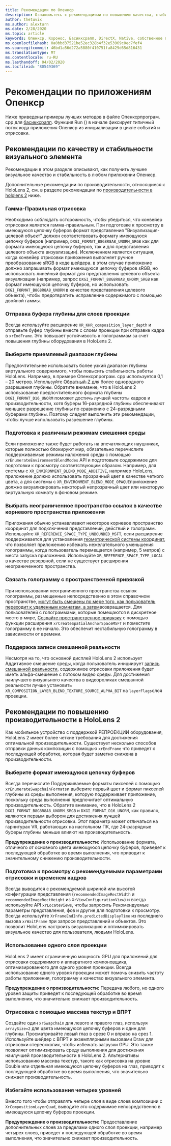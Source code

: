 ```yaml
---
title: Рекомендации по Опенкср
description: Ознакомьтесь с рекомендациями по повышению качества, стабильности и производительности приложений Опенкср.
author: thetuvix
ms.author: alexturn
ms.date: 2/28/2020
ms.topic: article
keywords: Опенкср, Кхронос, Басикксрапп, DirectX, Native, собственное приложение, настраиваемое ядро, по промежуточного слоя, рекомендации, производительность, качество, стабильность
ms.openlocfilehash: 0a0bbd37521be52ec328b4f32e53969c0ec7fef4
ms.sourcegitcommit: 46bd1a56d272a5880f410751fa8429d65d816431
ms.translationtype: MT
ms.contentlocale: ru-RU
ms.lasthandoff: 04/02/2020
ms.locfileid: "80549369"
---
```

# <a name="openxr-app-best-practices"></a>Рекомендации по приложениям Опенкср

Ниже приведены примеры лучших методов в файле Опенксрпрограм. cpp для <a href="https://github.com/microsoft/OpenXR-MixedReality/tree/master/samples/BasicXrApp" target="_blank">басикксрапп</a>. Функция Run () в начале фиксирует типичный поток кода приложения Опенкср из инициализации в цикле событий и отрисовки.

## <a name="best-practices-for-visual-quality-and-stability"></a>Рекомендации по качеству и стабильности визуального элемента

Рекомендации в этом разделе описывают, как получить лучшее визуальное качество и стабильность в любом приложении Опенкср.

Дополнительные рекомендации по производительности, относящиеся к HoloLens 2, см. в разделе рекомендации по [производительности в hololens 2](#best-practices-for-performance-on-hololens-2) ниже.

### <a name="gamma-correct-rendering"></a>Гамма-Правильная отрисовка

Необходимо соблюдать осторожность, чтобы убедиться, что конвейер отрисовки является гамма-правильным. При подготовке к просмотру в имеющуюся цепочку буферов формат представления "Визуализация-целевой объект" должен соответствовать формату имеющуюся цепочку буферов (например, `DXGI_FORMAT_B8G8R8A8_UNORM_SRGB` как для формата имеющуюся цепочку буферов, так и для представления целевого объекта визуализации).
Исключением является ситуация, когда конвейер отрисовки приложения выполняет ручное преобразование sRGB в коде шейдера. в этом случае приложение должно запрашивать формат имеющуюся цепочку буферов sRGB, но использовать линейный формат для представления целевого объекта визуализации (например, запрос `DXGI_FORMAT_B8G8R8A8_UNORM_SRGB` как формат имеющуюся цепочку буферов, но использовать `DXGI_FORMAT_B8G8R8A8_UNORM` в качестве представления целевого объекта), чтобы предотвратить исправление содержимого с помощью двойной гаммы.

### <a name="submit-depth-buffer-for-projection-layers"></a>Отправка буфера глубины для слоев проекции

Всегда используйте расширение `XR_KHR_composition_layer_depth` и отправьте буфер глубины вместе с слоем проекции при отправке кадра в `xrEndFrame`.
Это повышает устойчивость к голограммам за счет повышения глубины оборудования в HoloLens 2.

### <a name="choose-a-reasonable-depth-range"></a>Выберите приемлемый диапазон глубины

Предпочтительнее использовать более узкий диапазон глубины виртуального содержимого, чтобы повысить стабильность работы HoloLens.
Например, в примере Опенксрпрограм. cpp используется 0,1 – 20 метров.
Используйте [Обратный-Z](https://developer.nvidia.com/content/depth-precision-visualized) для более однородного разрешения глубины.
Обратите внимание, что в HoloLens 2 использование предпочтительного формата глубины `DXGI_FORMAT_D16_UNORM` поможет достичь лучшей частоты кадров и производительности, хотя буферы 16-разрядной глубины обеспечивают меньшее разрешение глубины по сравнению с 24-разрядными буферами глубины.
Поэтому следует выполнить эти рекомендации, чтобы лучше использовать разрешение глубины.

### <a name="prepare-for-different-environment-blend-modes"></a>Подготовка к различным режимам смешения среды

Если приложение также будет работать на впечатляющих наушниках, которые полностью блокируют мир, обязательно перечислите поддерживаемые режимы наложения среды с помощью `xrEnumerateEnvironmentBlendModes` API и подготовьте содержимое для подготовки к просмотру соответствующим образом.
Например, для системы с `XR_ENVIRONMENT_BLEND_MODE_ADDITIVE`, например HoloLens, приложение должно использовать прозрачный цвет в качестве четкого цвета, а для системы с `XR_ENVIRONMENT_BLEND_MODE_OPAQUE`приложение должно визуализировать некоторый непрозрачный цвет или некоторую виртуальную комнату в фоновом режиме.

### <a name="choose-unbounded-reference-space-as-applications-root-space"></a>Выбрать неограниченное пространство ссылок в качестве корневого пространства приложения

Приложения обычно устанавливают некоторое корневое пространство координат для подключения представлений, действий и голограмм.
Используйте `XR_REFERENCE_SPACE_TYPE_UNBOUNDED_MSFT`, если расширение поддерживается для установления [геометрической системы координат](coordinate-systems.md#building-a-world-scale-experience), что позволяет приложению избежать нежелательного уменьшения голограммы, когда пользователь перемещается (например, 5 метров) с места запуска приложения.
Используйте `XR_REFERENCE_SPACE_TYPE_LOCAL` в качестве резервной, если не существует расширения неограниченного пространства.

### <a name="associate-hologram-with-spatial-anchor"></a>Связать голограмму с пространственной привязкой

При использовании неограниченного пространства ссылок голограммы, размещенные непосредственно в этом справочном пространстве, [могут быть смещены по мере того, как пользователь переходит к удаленным комнатам, а затем](coordinate-systems.md#building-a-world-scale-experience)возвращается.
Для пользователей с голограммами, которые помещаются в дискретное место в мире, [Создайте пространственное привязку](spatial-anchors.md#best-practices) с помощью функции расширения `xrCreateSpatialAnchorSpaceMSFT` и поместите голограмму в ее начало.
Это обеспечит нестабильную голограмму в зависимости от времени.

### <a name="support-mixed-reality-capture"></a>Поддержка записи смешанной реальности

Несмотря на то, что основной дисплей HoloLens 2 использует Аддитивное смешение среды, когда пользователь инициирует [запись смешанной реальности](mixed-reality-capture-for-developers.md), содержимое отрисовки приложения будет иметь альфа-смешение с потоком видео среды.
Для достижения наилучшего визуального качества в видеороликах смешанной реальности лучше установить `XR_COMPOSITION_LAYER_BLEND_TEXTURE_SOURCE_ALPHA_BIT` на `layerFlags`слоя проекции.

## <a name="best-practices-for-performance-on-hololens-2"></a>Рекомендации по повышению производительности в HoloLens 2

Как мобильное устройство с поддержкой РЕПРОЕКЦИИ оборудования, HoloLens 2 имеет более четкие требования для достижения оптимальной производительности.  Существует несколько способов отправки данных композиции с помощью `xrEndFrame` что приведет к последующей обработке, которая будет заметно снижена в производительности.

### <a name="select-a-swapchain-format"></a>Выберите формат имеющуюся цепочку буферов

Всегда перечислите Поддерживаемые форматы пикселей с помощью `xrEnumerateSwapchainFormats`и выберите первый цвет и формат пикселей глубины из среды выполнения, которую поддерживает приложение, поскольку среда выполнения предпочитает оптимальную производительность. Обратите внимание, что в HoloLens 2 `DXGI_FORMAT_B8G8R8A8_UNORM_SRGB` и `DXGI_FORMAT_D16_UNORM`, как правило, являются первым выбором для достижения лучшей производительности отрисовки. Этот параметр может отличаться на гарнитурах VR, работающих на настольном ПК, где 24-разрядные буферы глубины меньше влияют на производительность.
  
**Предупреждение о производительности:** Использование формата, отличного от основного цвета имеющуюся цепочку буферов, приведет к последующей обработке во время выполнения, что приводит к значительному снижению производительности.

### <a name="render-with-recommended-rendering-parameters-and-frame-timing"></a>Подготовка к просмотру с рекомендуемыми параметрами отрисовки и временем кадров

Всегда выводится с рекомендуемой шириной или высотой конфигурации представления (`recommendedImageRectWidth` и `recommendedImageRectHeight` из `XrViewConfigurationView`) и всегда используйте API `xrLocateViews`, чтобы запросить Рекомендуемые параметры представления, фов и другие для подготовки к просмотру.
Всегда используйте `XrFrameEndInfo.predictedDisplayTime` из последнего вызова `xrWaitFrame` при запросе представлений и объектов.
Это позволит HoloLens настроить визуализацию и оптимизировать визуальное качество для пользователя, людьми HoloLens.

### <a name="use-a-single-projection-layer"></a>Использование одного слоя проекции

HoloLens 2 имеет ограниченную мощность GPU для приложений для отрисовки содержимого и аппаратного компоновщика, оптимизированного для одного уровня проекции.
Всегда использование одного уровня проекции может помочь снизить частоту работы приложения, голограмму и качество визуального элемента.  
  
**Предупреждение о производительности:** Передача любого, но одного уровня защиты приведет к последующей обработке во время выполнения, что значительно снижает производительность.

### <a name="render-with-texture-array-and-vprt"></a>Отрисовка с помощью массива текстур и ВПРТ

Создайте один `xrSwapchain` для левого и правого глаз, используя `arraySize=2` для цвета имеющуюся цепочку буферов и один для глубины.
Просматривайте левый глаз в срезе 0 и вправо на срез 1.
Используйте шейдер с ВПРТ и экземплярными вызовами Draw для отрисовки стереоскопик, чтобы избежать загрузки GPU.
Это также позволяет оптимизировать среду выполнения для достижения наилучшей производительности в HoloLens 2.
Альтернативы использованию массива текстур, такого как отрисовка на уровне Double или отдельная имеющуюся цепочку буферов на глаз, приводят к последующей обработке во время выполнения, что значительно снижает производительность.

### <a name="avoid-quad-layers"></a>Избегайте использования четырех уровней

Вместо того чтобы отправлять четыре слоя в виде слоев композиции с `XrCompositionLayerQuad`, выводите это содержимое непосредственно в имеющуюся цепочку буферов проекции.

**Предупреждение о производительности:** Предоставление дополнительных слоев за пределами одного слоя проекции, например четырех слоев, приведет к последующей обработке во время выполнения, что значительно снижает производительность.